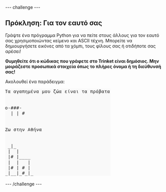 \--- challenge \---

## Πρόκληση: Για τον εαυτό σας

Γράψτε ένα πρόγραμμα Python για να πείτε στους άλλους για τον εαυτό σας χρησιμοποιώντας κείμενο και ASCII τέχνη. Μπορείτε να δημιουργήσετε εικόνες από τα χόμπι, τους φίλους σας ή οτιδήποτε σας αρέσει!

**Θυμηθείτε ότι ο κώδικας που γράφετε στο Trinket είναι δημόσιος. Μην μοιράζεστε προσωπικά στοιχεία όπως το πλήρες όνομα ή τη διεύθυνσή σας!**

Ακολουθεί ένα παράδειγμα:

![screenshot](images/me-about.png)

\--- /challenge \---